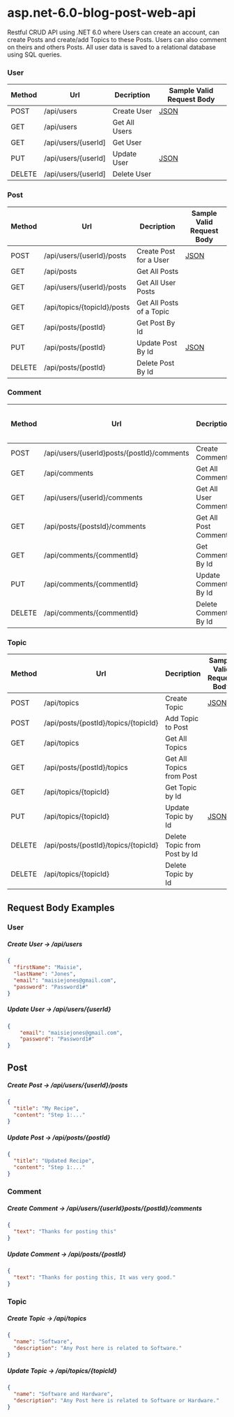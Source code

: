 # asp.net-6.0-blog-post-web-api

Restful CRUD API using .NET 6.0 where Users can create an account, can create Posts and create/add Topics to these Posts. Users can also comment on theirs and others Posts. All user data is saved to a relational database using SQL queries.

### User

| Method | Url | Decription | Sample Valid Request Body | 
| ------ | --- | ---------- | --------------------------- |
| POST   | /api/users| Create User| [JSON](#create-user) |
| GET   | /api/users | Get All Users |  |
| GET   | /api/users/{userId] | Get User |  |
| PUT   | /api/users/{userId] | Update User | [JSON](#update-user) |
| DELETE   | /api/users/{userId] | Delete User |  |



### Post

| Method | Url | Decription | Sample Valid Request Body | 
| ------ | --- | ---------- | --------------------------- |
| POST   | /api/users/{userId}/posts | Create Post for a User| [JSON](#create-post) |
| GET   | /api/posts | Get All Posts |  |
| GET   | /api/users/{userId}/posts | Get All User Posts | |
| GET   | /api/topics/{topicId}/posts | Get All Posts of a Topic |  |
| GET   | /api/posts/{postId} | Get Post By Id |  |
| PUT   | /api/posts/{postId} | Update Post By Id | [JSON](#update-post) |
| DELETE   | /api/posts/{postId} | Delete Post By Id |  |



### Comment


| Method | Url | Decription | Sample Valid Request Body | 
| ------ | --- | ---------- | --------------------------- |
| POST   | /api/users/{userId}posts/{postId}/comments | Create Comment| [JSON](#create-comment) |
| GET   | /api/comments | Get All Comments |  |
| GET   | /api/users/{userId}/comments | Get All User Comments |  |
| GET   | /api/posts/{postsId}/comments | Get All Post Comments | |
| GET   | /api/comments/{commentId} | Get Comment By Id | |
| PUT   | /api/comments/{commentId} | Update Comment By Id | [JSON](#update-comment) |
| DELETE   | /api/comments/{commentId} | Delete Comment By Id |  |



### Topic

| Method | Url | Decription | Sample Valid Request Body | 
| ------ | --- | ---------- | --------------------------- |
| POST   | /api/topics | Create Topic | [JSON](#create-topic) |
| POST   | /api/posts/{postId}/topics/{topicId} | Add Topic to Post |  |
| GET   | /api/topics | Get All Topics |  |
| GET   | /api/posts/{postId}/topics | Get All Topics from Post |  |
| GET   | /api/topics/{topicId} | Get Topic by Id |  |
| PUT   | /api/topics/{topicId} | Update Topic by Id | [JSON](#update-topic) |
| DELETE   | /api/posts/{postId}/topics/{topicId} | Delete Topic from Post by Id |  |
| DELETE   | /api/topics/{topicId} | Delete Topic by Id |  |

## Request Body Examples

### User

##### <a id="create-user">Create User -> /api/users</a>
```json
{
  "firstName": "Maisie",
  "lastName": "Jones",
  "email": "maisiejones@gmail.com",
  "password": "Password1#"
}
```

##### <a id="update-user">Update User -> /api/users/{userId}</a>
```json
{
  	"email": "maisiejones@gmail.com",
	"password": "Password1#"
}
```

## Post


##### <a id="create-post">Create Post -> /api/users/{userId}/posts</a>
```json
{
  "title": "My Recipe",
  "content": "Step 1:..."
}
```
##### <a id="update-post">Update Post -> /api/posts/{postId}</a>
```json
{
  "title": "Updated Recipe",
  "content": "Step 1:..."
}
```
### Comment

##### <a id="create-comment">Create Comment -> /api/users/{userId}posts/{postId}/comments
```json
{
  "text": "Thanks for posting this"
}
```
  
  ##### <a id="update-comment">Update Comment -> /api/posts/{postId}</a>
```json
{
  "text": "Thanks for posting this, It was very good."
}
```
  
  ### Topic
  
##### <a id="create-topic">Create Topic -> /api/topics
```json
{
  "name": "Software",
  "description": "Any Post here is related to Software."
}
```
  
  ##### <a id="update-topic">Update Topic -> /api/topics/{topicId}
```json
{
  "name": "Software and Hardware",
  "description": "Any Post here is related to Software or Hardware."
}
```
